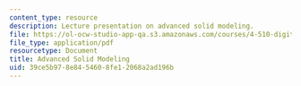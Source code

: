 ```yaml
---
content_type: resource
description: Lecture presentation on advanced solid modeling.
file: https://ol-ocw-studio-app-qa.s3.amazonaws.com/courses/4-510-digital-design-fabrication-fall-2008/39ce5b978e8454608fe12068a2ad196b_lec3.pdf
file_type: application/pdf
resourcetype: Document
title: Advanced Solid Modeling
uid: 39ce5b97-8e84-5460-8fe1-2068a2ad196b
---
```

